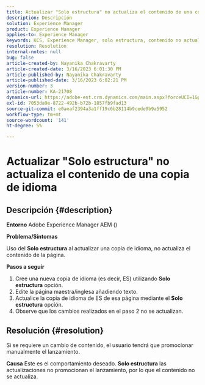 ```yaml
---
title: Actualizar "Solo estructura" no actualiza el contenido de una copia de idioma
description: Descripción
solution: Experience Manager
product: Experience Manager
applies-to: Experience Manager
keywords: KCS, Experience Manager, solo estructura, contenido no actualizado en la copia de idioma
resolution: Resolution
internal-notes: null
bug: false
article-created-by: Nayanika Chakravarty
article-created-date: 3/16/2023 6:01:30 PM
article-published-by: Nayanika Chakravarty
article-published-date: 3/16/2023 6:02:21 PM
version-number: 3
article-number: KA-21708
dynamics-url: https://adobe-ent.crm.dynamics.com/main.aspx?forceUCI=1&pagetype=entityrecord&etn=knowledgearticle&id=03c95092-24c4-ed11-83ff-6045bd006793
exl-id: 7053da9e-8722-492b-b72b-1857fb9fad13
source-git-commit: e0aeaf2394a3a1ff19c6b28114b9cede0b9a5952
workflow-type: tm+mt
source-wordcount: '141'
ht-degree: 5%

---
```


# Actualizar &quot;Solo estructura&quot; no actualiza el contenido de una copia de idioma

## Descripción {#description}

<b>Entorno</b>
Adobe Experience Manager AEM ()

<b>Problema/Síntomas</b>

Uso del <b>Solo estructura</b> al actualizar una copia de idioma, no actualiza el contenido de la página.

<b>Pasos a seguir</b>

1. Cree una nueva copia de idioma (es decir, ES) utilizando <b>Solo estructura</b> opción.
2. Edite la página maestra/inglesa añadiendo texto.
3. Actualice la copia de idioma de ES de esa página mediante el <b>Solo estructura</b> opción.
4. Observe que los cambios realizados en el paso 2 no se actualizan.



## Resolución {#resolution}


Si se requiere un cambio de contenido, el usuario tendrá que promocionar manualmente el lanzamiento.


<b>Causa</b>
Este es el comportamiento deseado. <b>Solo estructura</b> las actualizaciones no promocionan el lanzamiento, por lo que el contenido no se actualiza.
